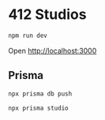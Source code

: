 # 412 Studios

```bash
npm run dev
```

Open [http://localhost:3000](http://localhost:3000)

## Prisma

```bash
npx prisma db push
```

```bash
npx prisma studio
```
